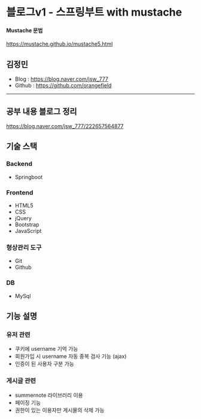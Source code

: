 # 블로그v1 - 스프링부트 with mustache

#### Mustache 문법
https://mustache.github.io/mustache5.html


## 김정민
- Blog : https://blog.naver.com/jsw_777
- Github : https://github.com/orangefield


***

## 공부 내용 블로그 정리
https://blog.naver.com/jsw_777/222657564877


## 기술 스택
### Backend
- Springboot

### Frontend
- HTML5
- CSS
- jQuery
- Bootstrap
- JavaScript

### 형상관리 도구
- Git
- Github

### DB
- MySql


## 기능 설명
### 유저 관련
- 쿠키에 username 기억 가능
- 회원가입 시 username 자동 중복 검사 기능 (ajax)
- 인증이 된 사용자 구분 가능

### 게시글 관련
- summernote 라이브러리 이용
- 페이징 기능
- 권한이 있는 이용자만 게시물의 삭제 가능